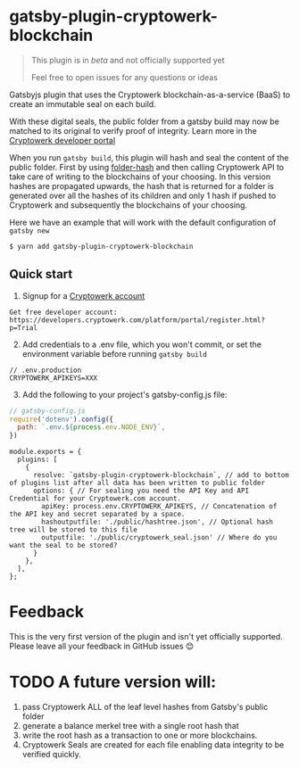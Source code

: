 # gatsby-plugin-cryptowerk-blockchain

> This plugin is in _beta_ and not officially supported yet
>
> Feel free to open issues for any questions or ideas

Gatsbyjs plugin that uses the Cryptowerk blockchain-as-a-service (BaaS) to create an immutable seal on each build.

With these digital seals, the public folder from a gatsby build may now be matched to its original to verify proof
of integrity. Learn more in the [Cryptowerk developer portal](https://developers.cryptowerk.com/platform/index.jsp)  

When you run `gatsby build`, this plugin will hash and seal the content of the public folder. First by using [folder-hash](https://www.npmjs.com/package/folder-hash) and then calling Cryptowerk API to take care of writing to the blockchains of your choosing. In this version hashes are propagated upwards, the hash that is returned for a folder is generated over all the hashes of its children and only 1 hash if pushed to Cryptowerk and subsequently the blockchains of your choosing.

Here we have an example that will work with the default configuration of `gatsby new`

```sh
$ yarn add gatsby-plugin-cryptowerk-blockchain
```

## Quick start

1. Signup for a [Cryptowerk account](https://cryptowerk.com/?utm_source=github&utm_campaign=gatsby-plugin-cryptowerk-blockchain)  
```
Get free developer account: https://developers.cryptowerk.com/platform/portal/register.html?p=Trial
```
2. Add credentials to a .env file, which you won't commit, or set the environment variable before running `gatsby build`

```env
// .env.production
CRYPTOWERK_APIKEYS=XXX
```
3. Add the following to your project's gatsby-config.js file:
```js
// gatsby-config.js
require('dotenv').config({
  path: `.env.${process.env.NODE_ENV}`,
})
```

```
module.exports = {
  plugins: [
    {
      resolve: `gatsby-plugin-cryptowerk-blockchain`, // add to bottom of plugins list after all data has been written to public folder
      options: { // For sealing you need the API Key and API Credential for your Cryptowerk.com account.
        apiKey: process.env.CRYPTOWERK_APIKEYS, // Concatenation of the API key and secret separated by a space.
        hashoutputfile: './public/hashtree.json', // Optional hash tree will be stored to this file
        outputfile: './public/cryptowerk_seal.json' // Where do you want the seal to be stored?
      }
    },
  ],
};
```

# Feedback

This is the very first version of the plugin and isn't yet officially supported. Please leave all your feedback in GitHub issues 😊

# TODO A future version will:
1. pass Cryptowerk ALL of the leaf level hashes from Gatsby's public folder
2. generate a balance merkel tree with a single root hash that
3. write the root hash as a transaction to one or more blockchains.
4. Cryptowerk Seals are created for each file enabling data integrity to be verified quickly.
